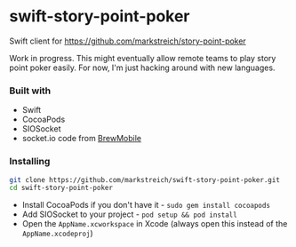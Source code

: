 swift-story-point-poker
=======================
Swift client for https://github.com/markstreich/story-point-poker

Work in progress. This might eventually allow remote teams to play story point poker easily. For now, I'm just hacking around with new languages.


### Built with
* Swift
* CocoaPods
* SIOSocket
* socket.io code from [BrewMobile](https://github.com/brewfactory/BrewMobile)

### Installing
```sh
git clone https://github.com/markstreich/swift-story-point-poker.git
cd swift-story-point-poker
```
* Install CocoaPods if you don't have it - `sudo gem install cocoapods`
* Add SIOSocket to your project - `pod setup && pod install`
* Open the `AppName.xcworkspace` in Xcode (always open this instead of the `AppName.xcodeproj`)
